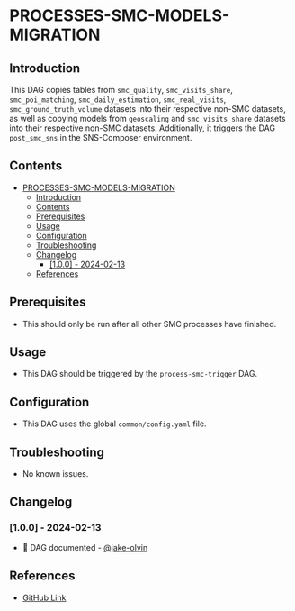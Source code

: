 # PROCESSES-SMC-MODELS-MIGRATION

## Introduction
This DAG copies tables from `smc_quality`, `smc_visits_share`, `smc_poi_matching`, `smc_daily_estimation`, `smc_real_visits`, `smc_ground_truth_volume` datasets into their respective non-SMC datasets, as well as copying models from `geoscaling` and
`smc_visits_share` datasets into their respective non-SMC datasets. Additionally, it triggers the DAG `post_smc_sns` in the SNS-Composer environment.

## Contents
- [PROCESSES-SMC-MODELS-MIGRATION](#processes-smc-models-migration)
  - [Introduction](#introduction)
  - [Contents](#contents)
  - [Prerequisites](#prerequisites)
  - [Usage](#usage)
  - [Configuration](#configuration)
  - [Troubleshooting](#troubleshooting)
  - [Changelog](#changelog)
    - [\[1.0.0\] - 2024-02-13](#100---2024-02-13)
  - [References](#references)

## Prerequisites
- This should only be run after all other SMC processes have finished.

## Usage
- This DAG should be triggered by the `process-smc-trigger` DAG.

## Configuration
- This DAG uses the global `common/config.yaml` file.

## Troubleshooting
- No known issues.

## Changelog
<!-- start at 1.0.0 (x.y.z) small patches increase z, new features increase y, major changes increase x -->
### [1.0.0] - 2024-02-13
- :tada: DAG documented - [@jake-olvin](https://github.com/jake-olvin)

## References
- [GitHub Link](https://github.com/olvin-com/airflow-dags/tree/main/dags/processes-smc-models-migration)